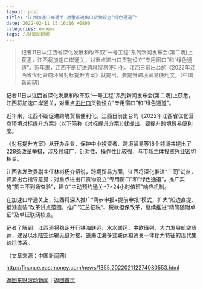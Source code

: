 ```yaml
---
layout: post
title: "江西加速口岸通关 对重点进出口货物设立“绿色通道”"
date: 2022-02-11 15:16:16 +0800
categories: emnews
tags: 东财滚动新闻
---
```

> 记者11日从江西省深化发展和改革双“一号工程”系列新闻发布会(第二场)上获悉，江西将加速口岸通关，对重点进出口货物设立“专用窗口”和“绿色通道”。近年来，江西不断促进跨境贸易便利化。江西日前出台的《2022年江西省优化营商环境对标提升方案》就提出，要提升跨境贸易便利度。（中国新闻网）

<p>记者11日从江西省深化发展和改革双“一号工程”系列新闻发布会(第二场)上获悉，江西将加速口岸通关，对重点<span id="Info.381"><a href="http://data.eastmoney.com/cjsj/hgjck.html" class="infokey">进出口</a></span>货物设立“专用窗口”和“绿色通道”。</p><p>近年来，江西不断促进跨境贸易便利化。江西日前出台的《2022年江西省优化营商环境对标提升方案》(以下简称《对标提升方案》)就提出，要提升跨境贸易便利度。</p><p>《对标提升方案》从开办企业、保护中小投资者、跨境贸易等18个领域共提出了228条改革举措，涉及领域广，针对性、操作性比较强，与市场主体投资兴业密切相关。</p><p>江西省发改委副主任林彬杨介绍说，跨境贸易方面，江西将深化推进“三同”试点，抓紧出台指导意见；对重点进出口货物设立“专用窗口”和“绿色通道”，推广实施“货主不到场查验”，建立“主动预约通关+7×24小时值班”响应机制。</p><p>在加速口岸通关上，江西将深入推广“两步申报+提前申报”模式，扩大“船边直提、抵港直装”改革试点范围，推广“汇总征税”、税款担保改革，继续推进“精简随附单证”及单证联网核查。</p><p>记者了解到，江西还将稳定开行铁海联运、水水联运、中欧班列，大力发展航空货运，建设以水陆空运输无缝对接、铁海江海多式联运和通关一体化为特征的现代集疏运体系。</p><p class="em_media">（文章来源：中国新闻网）</p>

<http://finance.eastmoney.com/news/1355,202202112274080553.html>

[返回东财滚动新闻](//finews.withounder.com/emnews/)｜[返回首页](//finews.withounder.com/)